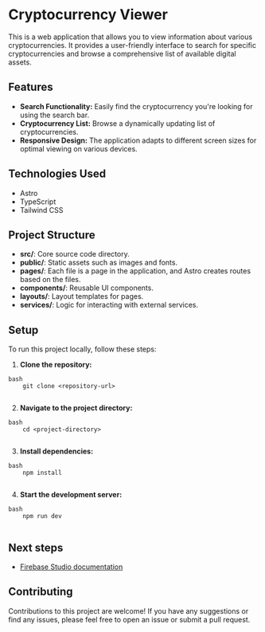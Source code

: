 # Cryptocurrency Viewer

This is a web application that allows you to view information about various cryptocurrencies. It provides a user-friendly interface to search for specific cryptocurrencies and browse a comprehensive list of available digital assets.

## Features

*   **Search Functionality:** Easily find the cryptocurrency you're looking for using the search bar.
*   **Cryptocurrency List:** Browse a dynamically updating list of cryptocurrencies.
*   **Responsive Design:** The application adapts to different screen sizes for optimal viewing on various devices.

## Technologies Used

*   Astro
*   TypeScript
*   Tailwind CSS

## Project Structure

-   **src/**: Core source code directory.
-   **public/**: Static assets such as images and fonts.
-   **pages/**: Each file is a page in the application, and Astro creates routes based on the files.
-   **components/**: Reusable UI components.
-   **layouts/**: Layout templates for pages.
-   **services/**: Logic for interacting with external services.





## Setup

To run this project locally, follow these steps:

1.  **Clone the repository:**
```
bash
    git clone <repository-url>
    
```
2.  **Navigate to the project directory:**
```
bash
    cd <project-directory>
    
```
3.  **Install dependencies:**
```
bash
    npm install
    
```
4.  **Start the development server:**
    
```
bash
    npm run dev
    
```
## Next steps

*   [Firebase Studio documentation](https://firebase.google.com/docs/studio)

## Contributing

Contributions to this project are welcome! If you have any suggestions or find any issues, please feel free to open an issue or submit a pull request.